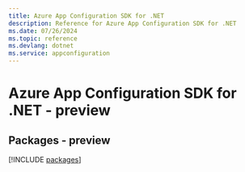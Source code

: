 ```yaml
---
title: Azure App Configuration SDK for .NET
description: Reference for Azure App Configuration SDK for .NET
ms.date: 07/26/2024
ms.topic: reference
ms.devlang: dotnet
ms.service: appconfiguration
---
```

# Azure App Configuration SDK for .NET - preview
## Packages - preview
[!INCLUDE [packages](app-configuration-index.md)]